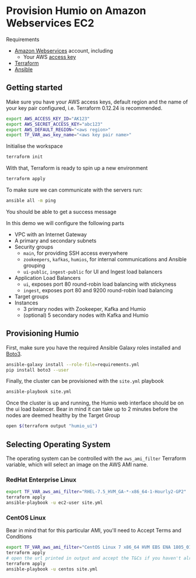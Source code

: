 # Provision Humio on Amazon Webservices EC2

Requirements
* [Amazon Webservices](https://aws.amazon.com) account, including
  * Your AWS [access key](https://docs.aws.amazon.com/general/latest/gr/aws-sec-cred-types.html)
* [Terraform](https://www.terraform.io/intro/getting-started/install.html)
* [Ansible](https://docs.ansible.com/ansible/2.5/installation_guide/intro_installation.html)

## Getting started

Make sure you have your AWS access keys, default region and the name of your key pair configured, i.e.
Terraform 0.12.24 is recommended. 

```bash
export AWS_ACCESS_KEY_ID="AK123"
export AWS_SECRET_ACCESS_KEY="abc123"
export AWS_DEFAULT_REGION="<aws region>"
export TF_VAR_aws_key_name="<aws key pair name>"
```

Initialise the workspace

```bash
terraform init
```

With that, Terraform is ready to spin up a new environment

```bash
terraform apply
```

To make sure we can communicate with the servers run:
```bash
ansible all -m ping
```
You should be able to get a success message


In this demo we will configure the following parts
* VPC with an Internet Gateway
* A primary and secondary subnets
* Security groups
  * `main`, for providing SSH access everywhere
  * `zookeepers`, `kafkas`, `humios`, for internal communications and Ansible grouping
  * `ui-public`, `ingest-public` for UI and Ingest load balancers
* Application Load Balancers
  * `ui`, exposes port 80 round-robin load balancing with stickyness
  * `ingest`, exposes port 80 and 9200 round-robin load balancing
* Target groups
* Instances
  * 3 primary nodes with Zookeeper, Kafka and Humio
  * (optional) 5 secondary nodes with Kafka and Humio

## Provisioning Humio

First, make sure you have the required Ansible Galaxy roles installed and [Boto3](https://github.com/boto/boto3).

```bash
ansible-galaxy install --role-file=requirements.yml
pip install boto3 --user
```

Finally, the cluster can be provisioned with the `site.yml` playbook

```bash
ansible-playbook site.yml
```

Once the cluster is up and running, the Humio web interface should be on the ui load balancer. Bear in mind it can take up to 2 minutes before the nodes are deemed healthy by the Target Group

```bash
open $(terraform output "humio_ui")
```

## Selecting Operating System

The operating system can be controlled with the `aws_ami_filter` Terraform variable, which will select an image on the AWS AMI name.

### RedHat Enterprise Linux
```bash
export TF_VAR_aws_ami_filter="RHEL-7.5_HVM_GA-*-x86_64-1-Hourly2-GP2"
terraform apply
ansible-playbook -u ec2-user site.yml
```

### CentOS Linux

Bear in mind that for this particular AMI, you'll need to Accept Terms and Conditions

```bash
export TF_VAR_aws_ami_filter="CentOS Linux 7 x86_64 HVM EBS ENA 1805_01*"
terraform apply
# open the url printed in output and accept the T&Cs if you haven't already
terraform apply
ansible-playbook -u centos site.yml
```
